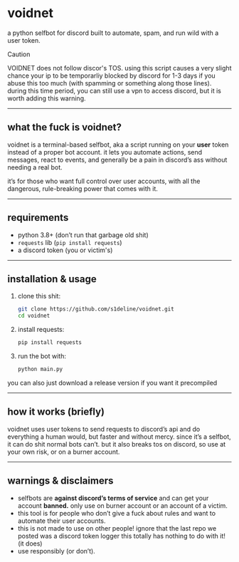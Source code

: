 # voidnet

a python selfbot for discord built to automate, spam, and run wild with a user token.

> [!CAUTION]
> VOIDNET does not follow discor's TOS. using this script causes a very slight chance your ip to be temporarliy blocked by discord for 1-3 days if you abuse this too much (with spamming or something along those lines). during this time period, you can still use a vpn to access discord, but it is worth adding this warning.

---

## what the fuck is voidnet?

voidnet is a terminal-based selfbot, aka a script running on your **user** token instead of a proper bot account. it lets you automate actions, send messages, react to events, and generally be a pain in discord’s ass without needing a real bot.

it’s for those who want full control over user accounts, with all the dangerous, rule-breaking power that comes with it.

---

## requirements

* python 3.8+ (don’t run that garbage old shit)
* `requests` lib (`pip install requests`)
* a discord token (you or victim's)

---

## installation & usage

1. clone this shit:

   ```bash
   git clone https://github.com/s1deline/voidnet.git  
   cd voidnet  
   ```
2. install requests:

   ```bash
   pip install requests
   ```
3. run the bot with:

   ```bash
   python main.py
   ```
you can also just download a release version if you want it precompiled

---

## how it works (briefly)

voidnet uses user tokens to send requests to discord’s api and do everything a human would, but faster and without mercy. since it’s a selfbot, it can do shit normal bots can’t. but it also breaks tos on discord, so use at your own risk, or on a burner account.

---

## warnings & disclaimers

* selfbots are **against discord’s terms of service** and can get your account **banned.** only use on burner account or an account of a victim.
* this tool is for people who don’t give a fuck about rules and want to automate their user accounts.
* this is not made to use on other people! ignore that the last repo we posted was a discord token logger this totally has nothing to do with it! (it does)
* use responsibly (or don’t).